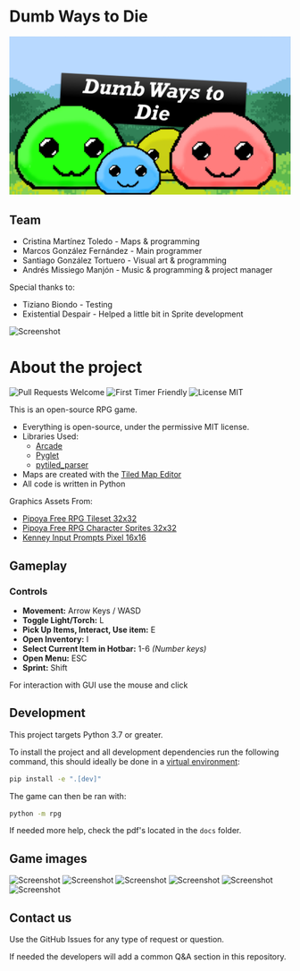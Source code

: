 # Dumb Ways to Die

![Screenshot](/screenshot.png)

## Team
- Cristina Martínez Toledo - Maps & programming
- Marcos González Fernández - Main programmer
- Santiago González Tortuero - Visual art & programming
- Andrés Missiego Manjón - Music & programming & project manager

Special thanks to: 
- Tiziano Biondo - Testing
- Existential Despair - Helped a little bit in Sprite development

![Screenshot](./rpg/resources/characters/Universal/credits.png)

# About the project

![Pull Requests Welcome](https://img.shields.io/badge/PRs-welcome-success)
![First Timer Friendly](https://img.shields.io/badge/First%20Timer-friendly-informational)
![License MIT](https://img.shields.io/badge/license-MIT-success)

This is an open-source RPG game.

* Everything is open-source, under the permissive MIT license.
* Libraries Used:
  * [Arcade](https://github.com/pythonarcade/arcade)
  * [Pyglet](https://github.com/pyglet/pyglet)
  * [pytiled_parser](https://github.com/pythonarcade/pytiled_parser)
* Maps are created with the [Tiled Map Editor](https://mapeditor.org)
* All code is written in Python

Graphics Assets From:

* [Pipoya Free RPG Tileset 32x32](https://pipoya.itch.io/pipoya-rpg-tileset-32x32)
* [Pipoya Free RPG Character Sprites 32x32](https://pipoya.itch.io/pipoya-free-rpg-character-sprites-32x32)
* [Kenney Input Prompts Pixel 16x16](https://kenney.nl/assets/input-prompts-pixel-16)

## Gameplay

### Controls
- **Movement:** Arrow Keys / WASD
- **Toggle Light/Torch:** L
- **Pick Up Items, Interact, Use item:** E
- **Open Inventory:** I
- **Select Current Item in Hotbar:** 1-6 *(Number keys)*
- **Open Menu:** ESC
- **Sprint:** Shift

For interaction with GUI use the mouse and click

## Development

This project targets Python 3.7 or greater.

To install the project and all development dependencies run the following command, this should ideally be done in a [virtual environment](https://docs.python.org/3/tutorial/venv.html):

```bash
pip install -e ".[dev]"
```

The game can then be ran with:

```bash
python -m rpg
```

If needed more help, check the pdf's located in the `docs` folder. 

## Game images
![Screenshot](./rpg/resources/characters/Universal/screenshotPlaya.png)
![Screenshot](./rpg/resources/characters/Universal/screenshotCueva.png)
![Screenshot](./rpg/resources/characters/Universal/screenshotVolcan.png)
![Screenshot](./rpg/resources/characters/Universal/screenshotPoblado.png)
![Screenshot](./rpg/resources/characters/Universal/screenshotTradingGUI.png)
![Screenshot](./rpg/resources/characters/Universal/screenshotInventory.png)

## Contact us

Use the GitHub Issues for any type of request or question. 

If needed the developers will add a common Q&A section in this repository.
